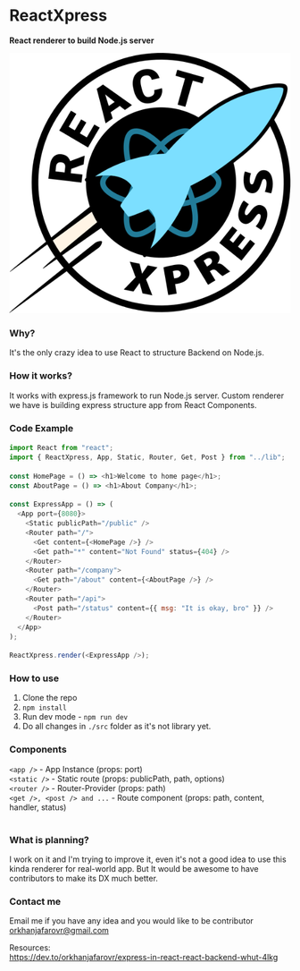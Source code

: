 # ReactXpress

**React renderer to build Node.js server**
<br />

![Planet Express](public/logo.svg)

### Why?

It's the only crazy idea to use React to structure Backend on Node.js.
<br />

### How it works?

It works with express.js framework to run Node.js server. Custom renderer we have is building express structure app from React Components.
<br />

### Code Example

```js
import React from "react";
import { ReactXpress, App, Static, Router, Get, Post } from "../lib";

const HomePage = () => <h1>Welcome to home page</h1>;
const AboutPage = () => <h1>About Company</h1>;

const ExpressApp = () => (
  <App port={8080}>
    <Static publicPath="/public" />
    <Router path="/">
      <Get content={<HomePage />} />
      <Get path="*" content="Not Found" status={404} />
    </Router>
    <Router path="/company">
      <Get path="/about" content={<AboutPage />} />
    </Router>
    <Router path="/api">
      <Post path="/status" content={{ msg: "It is okay, bro" }} />
    </Router>
  </App>
);

ReactXpress.render(<ExpressApp />);
```

### How to use

1. Clone the repo
2. `npm install`
3. Run dev mode - `npm run dev`
4. Do all changes in `./src` folder as it's not library yet.

### Components

`<app />` - App Instance (props: port)
<br/>
`<static />` - Static route (props: publicPath, path, options)
<br/>
`<router />` - Router-Provider (props: path)
<br/>
`<get />, <post /> and ...` - Route component (props: path, content, handler, status)
<br />
<br />

### What is planning?

I work on it and I'm trying to improve it, even it's not a good idea to use this kinda renderer for real-world app. But It would be awesome to have contributors to make its DX much better.

### Contact me

Email me if you have any idea and you would like to be contributor [orkhanjafarovr@gmail.com](mailto:orkhanjafarovr@gmail.com)

Resources: <br/>
https://dev.to/orkhanjafarovr/express-in-react-react-backend-whut-4lkg
